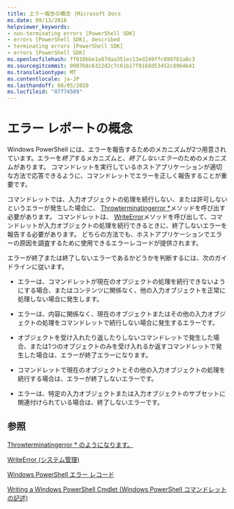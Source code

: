 ```yaml
---
title: エラー報告の概念 |Microsoft Docs
ms.date: 09/13/2016
helpviewer_keywords:
- non-terminating errors [PowerShell SDK]
- errors [PowerShell SDK], described
- terminating errors [PowerShell SDK]
- errors [PowerShell SDK]
ms.openlocfilehash: ff010bbe1a87daa351ec13ed249ffc899781a8c3
ms.sourcegitcommit: 0907b8c6322d2c7c61b17f8168d53452c8964b41
ms.translationtype: MT
ms.contentlocale: ja-JP
ms.lasthandoff: 08/05/2020
ms.locfileid: "87774509"
---
```

# <a name="error-reporting-concepts"></a>エラー レポートの概念

Windows PowerShell には、エラーを報告するためのメカニズムが2つ用意されています。エラーを*終了*するメカニズムと、*終了しないエラー*のためのメカニズムがあります。 コマンドレットを実行しているホストアプリケーションが適切な方法で応答できるように、コマンドレットでエラーを正しく報告することが重要です。

コマンドレットでは、入力オブジェクトの処理を続行しない、または許可しないというエラーが発生した場合に、 [Throwterminatingerror *](/dotnet/api/System.Management.Automation.Cmdlet.ThrowTerminatingError)メソッドを呼び出す必要があります。 コマンドレットは、 [WriteError](/dotnet/api/System.Management.Automation.Cmdlet.WriteError)メソッドを呼び出して、コマンドレットが入力オブジェクトの処理を続行できるときに、終了しないエラーを報告する必要があります。 どちらの方法でも、ホストアプリケーションでエラーの原因を調査するために使用できるエラーレコードが提供されます。

エラーが終了または終了しないエラーであるかどうかを判断するには、次のガイドラインに従います。

- エラーは、コマンドレットが現在のオブジェクトの処理を続行できないようにする場合、またはコンテンツに関係なく、他の入力オブジェクトを正常に処理しない場合に発生します。

- エラーは、内容に関係なく、現在のオブジェクトまたはその他の入力オブジェクトの処理をコマンドレットで続行しない場合に発生するエラーです。

- オブジェクトを受け入れたり返したりしないコマンドレットで発生した場合、または1つのオブジェクトのみを受け入れるか返すコマンドレットで発生した場合は、エラーが終了エラーになります。

- コマンドレットで現在のオブジェクトとその他の入力オブジェクトの処理を続行する場合は、エラーが終了しないエラーです。

- エラーは、特定の入力オブジェクトまたは入力オブジェクトのサブセットに関連付けられている場合は、終了しないエラーです。

## <a name="see-also"></a>参照

[Throwterminatingerror * のようになります。](/dotnet/api/System.Management.Automation.Cmdlet.ThrowTerminatingError)

[WriteError (システム管理)](/dotnet/api/System.Management.Automation.Cmdlet.WriteError)

[Windows PowerShell エラー レコード](./windows-powershell-error-records.md)

[Writing a Windows PowerShell Cmdlet (Windows PowerShell コマンドレットの記述)](./writing-a-windows-powershell-cmdlet.md)

